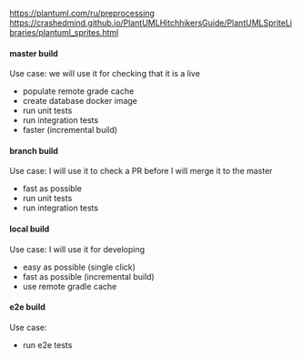 https://plantuml.com/ru/preprocessing
https://crashedmind.github.io/PlantUMLHitchhikersGuide/PlantUMLSpriteLibraries/plantuml_sprites.html

#### master build
Use case: we will use it for checking that it is a live

* populate remote grade cache
* create database docker image
* run unit tests
* run integration tests
* faster (incremental build)

#### branch build
Use case: I will use it to check a PR before I will merge it to the master

* fast as possible
* run unit tests
* run integration tests

#### local build
Use case: I will use it for developing

* easy as possible (single click)
* fast as possible (incremental build)
* use remote gradle cache


#### e2e build
Use case:

* run e2e tests